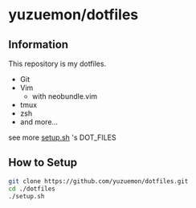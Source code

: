 yuzuemon/dotfiles
====

## Information

This repository is my dotfiles.

* Git
* Vim
  * with neobundle.vim
* tmux
* zsh
* and more...

see more [setup.sh](/setup.sh) 's DOT_FILES

## How to Setup

```sh
git clone https://github.com/yuzuemon/dotfiles.git
cd ./dotfiles
./setup.sh
```

